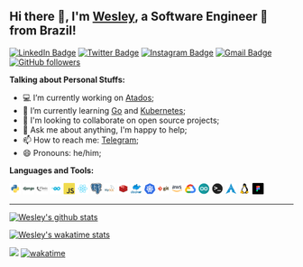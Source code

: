 ## Hi there 👋, I'm [Wesley](https://wesleymendes.com), a Software Engineer 🚀 from Brazil!

[![LinkedIn Badge](https://img.shields.io/badge/-Wesley%20Mendes-blue?style=flat-square&logo=Linkedin&logoColor=white&link=https://www.linkedin.com/in/wesgtox/)](https://www.linkedin.com/in/wesgtox/)
[![Twitter Badge](https://img.shields.io/badge/-Twitter-1ca0f1?style=flat-square&logo=twitter&logoColor=white&link=https://twitter.com/wesgtox)](https://twitter.com/wesgtox)
[![Instagram Badge](https://img.shields.io/badge/-Instagram-e4405f?style=flat-square&logo=instagram&logoColor=white&link=https://www.instagram.com/wesgtox)](https://www.instagram.com/wesgtox)
[![Gmail Badge](https://img.shields.io/badge/-Gmail-c14438?style=flat-square&logo=Gmail&logoColor=white&link=mailto:wesley@wesleymendes.com.br)](mailto:wesley@wesleymendes.com.br)
[![GitHub followers](https://img.shields.io/github/followers/WesGtoX?label=Follow&style=social)](https://github.com/WesGtoX?tab=followers)


**Talking about Personal Stuffs:**

- 💻 I’m currently working on [Atados](https://github.com/atados);
- 🌱 I’m currently learning [Go](https://www.youtube.com/playlist?list=PLCKpcjBB_VlBsxJ9IseNxFllf-UFEXOdg) and [Kubernetes](https://kubernetes.io/);
- 👯 I'm looking to collaborate on open source projects;
- 💬 Ask me about anything, I'm happy to help;
- 📫 How to reach me: [Telegram](https://t.me/wesgtox);
- 😄 Pronouns: he/him;


**Languages and Tools:**  

<code><img height="20" src="./icons/python.png"></code>
<code><img height="20" src="./icons/django.png"></code>
<code><img height="20" src="./icons/flask.png"></code>
<code><img height="20" src="./icons/go.png"></code>
<code><img height="20" src="./icons/javascript.png"></code>
<code><img height="20" src="./icons/react.png"></code>
<code><img height="20" src="./icons/postgresql.png"></code>
<code><img height="20" src="./icons/mysql.png"></code>
<code><img height="20" src="./icons/redis.png"></code>
<code><img height="20" src="./icons/docker.png"></code>
<code><img height="20" src="./icons/kubernetes.png"></code>
<code><img height="20" src="./icons/git.png"></code>
<code><img height="20" src="./icons/aws.png"></code>
<code><img height="20" src="./icons/google-cloud.png"></code>
<code><img height="20" src="./icons/arduino.png"></code>
<code><img height="20" src="./icons/terminal.png"></code>
<code><img height="20" src="./icons/archlinux.png"></code>
<code><img height="20" src="./icons/linux.png"></code>
<code><img height="20" src="./icons/figma.png"></code>

---

[![Wesley's github stats](https://github-readme-stats.vercel.app/api?username=WesGtoX&show_icons=true&hide_border=true&theme=tokyonight&count_private=true)](https://github.com/WesGtoX)

[![Wesley's wakatime stats](https://github-readme-stats.vercel.app/api/wakatime?username=WesGtoX&layout=compact&hide_border=true&theme=tokyonight)](https://wakatime.com/@WesGtoX)

![](https://visitor-badge.glitch.me/badge?page_id=WesGtoX.WesGtoX)
[![wakatime](https://wakatime.com/badge/user/7bdf898e-7280-4b79-b49e-b36c574fa310.svg)](https://wakatime.com/@7bdf898e-7280-4b79-b49e-b36c574fa310)
